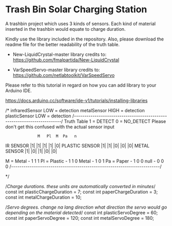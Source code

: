 # Trash Bin Solar Charging Station
 A trashbin project which uses 3 kinds of sensors. Each kind of material inserted in the trashbin would equate to charge duration.

Kindly use the library included in the repository. Also, please download the readme file for the better readability of the truth table.

- New-LiquidCrystal-master 
library credits to: https://github.com/fmalpartida/New-LiquidCrystal 

- VarSpeedServo-master 
library credits to: https://github.com/netlabtoolkit/VarSpeedServo

Please refer to this tutorial in regard on how you can add library to your Arduino IDE. 

https://docs.arduino.cc/software/ide-v1/tutorials/installing-libraries

/*
  infraredSensor LOW = detection
  metalSensor HIGH = detection
  plasticSensor LOW = detection
  /------------------------------------------------------------------------/
  Truth Table
  1 = DETECT 0 = NO_DETECT
  Please don't get this confused with the actual sensor input

                  M   Pl  M  Pa   n
  IR SENSOR      |1| |1| |1| |1| |0|
  PLASTIC SENSOR |1| |1| |0| |0| |0|
  METAL SENSOR   |1| |0| |1| |0| |0|

  M = Metal       - 1 1 1
  Pl = Plastic    - 1 1 0
  Metal           - 1 0 1
  Pa = Paper      - 1 0 0
  null            - 0 0 0
  /------------------------------------------------------------------------/

*/

/*Charge durations. these units are automatically converted in minutes*/
const int plasticChargeDuration = 7;
const int paperChargeDuration = 3;
const int metalChargeDuration = 10;

/*Servo degrees. change na lang direction what direction the servo would go depending on the material detected*/
const int plasticServoDegree = 60;
const int paperServoDegree = 120;
const int metalServoDegree = 180;
